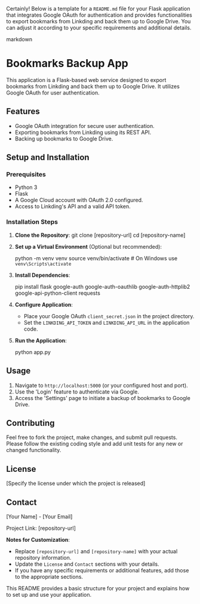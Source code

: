 Certainly! Below is a template for a `README.md` file for your Flask application that integrates Google OAuth for authentication and provides functionalities to export bookmarks from Linkding and back them up to Google Drive. You can adjust it according to your specific requirements and additional details.

markdown
# Bookmarks Backup App

This application is a Flask-based web service designed to export bookmarks from Linkding and back them up to Google Drive. It utilizes Google OAuth for user authentication.

## Features

- Google OAuth integration for secure user authentication.
- Exporting bookmarks from Linkding using its REST API.
- Backing up bookmarks to Google Drive.

## Setup and Installation

### Prerequisites

- Python 3
- Flask
- A Google Cloud account with OAuth 2.0 configured.
- Access to Linkding's API and a valid API token.

### Installation Steps

1. **Clone the Repository**:
      git clone [repository-url]
   cd [repository-name]
   

2. **Set up a Virtual Environment** (Optional but recommended):
   
   python -m venv venv
   source venv/bin/activate  # On Windows use `venv\Scripts\activate`
   

3. **Install Dependencies**:
   
   pip install flask google-auth google-auth-oauthlib google-auth-httplib2 google-api-python-client requests
   

4. **Configure Application**:
   - Place your Google OAuth `client_secret.json` in the project directory.
   - Set the `LINKDING_API_TOKEN` and `LINKDING_API_URL` in the application code.

5. **Run the Application**:
   
   python app.py
   

## Usage

1. Navigate to `http://localhost:5000` (or your configured host and port).
2. Use the 'Login' feature to authenticate via Google.
3. Access the 'Settings' page to initiate a backup of bookmarks to Google Drive.

## Contributing

Feel free to fork the project, make changes, and submit pull requests. Please follow the existing coding style and add unit tests for any new or changed functionality.

## License

[Specify the license under which the project is released]

## Contact

[Your Name] - [Your Email]

Project Link: [repository-url]


**Notes for Customization**:
- Replace `[repository-url]` and `[repository-name]` with your actual repository information.
- Update the `License` and `Contact` sections with your details.
- If you have any specific requirements or additional features, add those to the appropriate sections.

This README provides a basic structure for your project and explains how to set up and use your application.
